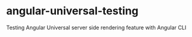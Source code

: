 # angular-universal-testing

Testing Angular Universal server side rendering feature with Angular CLI
